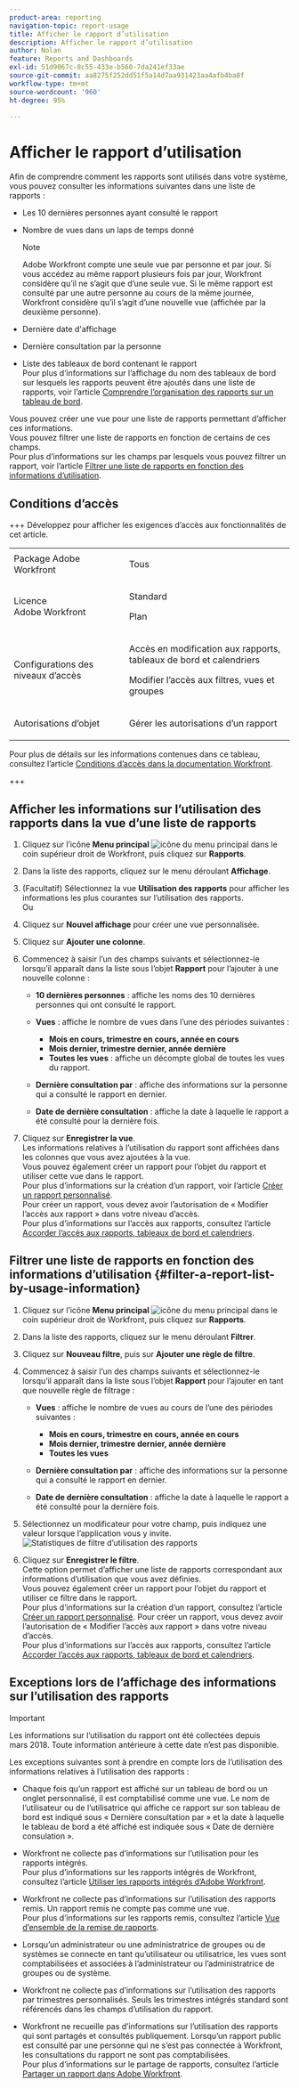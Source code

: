 ```yaml
---
product-area: reporting
navigation-topic: report-usage
title: Afficher le rapport d’utilisation
description: Afficher le rapport d’utilisation
author: Nolan
feature: Reports and Dashboards
exl-id: 51d9067c-8c55-433e-b560-7da241ef33ae
source-git-commit: aa8275f252dd51f5a14d7aa931423aa4afb4ba8f
workflow-type: tm+mt
source-wordcount: '960'
ht-degree: 95%

---
```


# Afficher le rapport d’utilisation

<!--
<p data-mc-conditions="QuicksilverOrClassic.Draft mode">(NOTE: : *** DO NOT CHANGE, REMOVE, CHANGE LINK, RENAME THIS ARTICLE- IT IS LINKED TO THE PENDO GUIDE FOR THE MAIN REPORTS AREA***)</p>
-->

Afin de comprendre comment les rapports sont utilisés dans votre système, vous pouvez consulter les informations suivantes dans une liste de rapports :

* Les 10 dernières personnes ayant consulté le rapport
* Nombre de vues dans un laps de temps donné

  >[!NOTE]
  >
  >Adobe Workfront compte une seule vue par personne et par jour. Si vous accédez au même rapport plusieurs fois par jour, Workfront considère qu’il ne s’agit que d’une seule vue. Si le même rapport est consulté par une autre personne au cours de la même journée, Workfront considère qu’il s’agit d’une nouvelle vue (affichée par la deuxième personne).

* Dernière date d&#39;affichage
* Dernière consultation par la personne
* Liste des tableaux de bord contenant le rapport\
  Pour plus d’informations sur l’affichage du nom des tableaux de bord sur lesquels les rapports peuvent être ajoutés dans une liste de rapports, voir l’article [Comprendre l’organisation des rapports sur un tableau de bord](../../../reports-and-dashboards/reports/report-usage/understand-how-organize-reports-dashboard.md).

Vous pouvez créer une vue pour une liste de rapports permettant d’afficher ces informations.\
Vous pouvez filtrer une liste de rapports en fonction de certains de ces champs.\
Pour plus d’informations sur les champs par lesquels vous pouvez filtrer un rapport, voir l’article [Filtrer une liste de rapports en fonction des informations d’utilisation](#filter-a-report-list-by-usage-information).

## Conditions d’accès

+++ Développez pour afficher les exigences d’accès aux fonctionnalités de cet article. 

<table style="table-layout:auto"> 
 <col> 
 <col> 
 <tbody> 
  <tr> 
   <td role="rowheader">Package Adobe Workfront</td> 
   <td> <p>Tous</p> </td> 
  </tr> 
  <tr> 
   <td role="rowheader">Licence Adobe Workfront</td> 
   <td> 
   <p>Standard</p>
   <p>Plan </p> </td> 
  </tr> 
  <tr> 
   <td role="rowheader">Configurations des niveaux d’accès</td> 
   <td> <p>Accès en modification aux rapports, tableaux de bord et calendriers</p> <p>Modifier l’accès aux filtres, vues et groupes</p></td> 
  </tr> 
  <tr> 
   <td role="rowheader">Autorisations d’objet</td> 
   <td> <p>Gérer les autorisations d’un rapport</p></td> 
  </tr> 
 </tbody> 
</table>

Pour plus de détails sur les informations contenues dans ce tableau, consultez l’article [Conditions d’accès dans la documentation Workfront](/help/quicksilver/administration-and-setup/add-users/access-levels-and-object-permissions/access-level-requirements-in-documentation.md).

+++

## Afficher les informations sur l’utilisation des rapports dans la vue d’une liste de rapports

1. Cliquez sur l’icône **Menu principal** ![icône du menu principal](assets/main-menu-icon.png) dans le coin supérieur droit de Workfront, puis cliquez sur **Rapports**.

1. Dans la liste des rapports, cliquez sur le menu déroulant **Affichage**.
1. (Facultatif) Sélectionnez la vue **Utilisation des rapports** pour afficher les informations les plus courantes sur l’utilisation des rapports.\
   Ou

1. Cliquez sur **Nouvel affichage** pour créer une vue personnalisée.
1. Cliquez sur **Ajouter une colonne**.
1. Commencez à saisir l’un des champs suivants et sélectionnez-le lorsqu’il apparaît dans la liste sous l’objet **Rapport** pour l’ajouter à une nouvelle colonne :

   * **10 dernières personnes** : affiche les noms des 10 dernières personnes qui ont consulté le rapport.
   * **Vues** : affiche le nombre de vues dans l’une des périodes suivantes :

      * **Mois en cours, trimestre en cours, année en cours**
      * **Mois dernier, trimestre dernier, année dernière**
      * **Toutes les vues** : affiche un décompte global de toutes les vues du rapport.

   * **Dernière consultation par** : affiche des informations sur la personne qui a consulté le rapport en dernier.
   * **Date de dernière consultation** : affiche la date à laquelle le rapport a été consulté pour la dernière fois.

1. Cliquez sur **Enregistrer la vue**.\
   Les informations relatives à l’utilisation du rapport sont affichées dans les colonnes que vous avez ajoutées à la vue.\
   Vous pouvez également créer un rapport pour l’objet du rapport et utiliser cette vue dans le rapport.\
   Pour plus d’informations sur la création d’un rapport, voir l’article [Créer un rapport personnalisé](../../../reports-and-dashboards/reports/creating-and-managing-reports/create-custom-report.md).\
   Pour créer un rapport, vous devez avoir l’autorisation de « Modifier l’accès aux rapport » dans votre niveau d’accès.\
   Pour plus d’informations sur l’accès aux rapports, consultez l’article [Accorder l’accès aux rapports, tableaux de bord et calendriers](../../../administration-and-setup/add-users/configure-and-grant-access/grant-access-reports-dashboards-calendars.md).

## Filtrer une liste de rapports en fonction des informations d’utilisation {#filter-a-report-list-by-usage-information}

1. Cliquez sur l’icône **Menu principal** ![icône du menu principal](assets/main-menu-icon.png) dans le coin supérieur droit de Workfront, puis cliquez sur **Rapports**.
1. Dans la liste des rapports, cliquez sur le menu déroulant **Filtrer**.
1. Cliquez sur **Nouveau filtre**, puis sur **Ajouter une règle de filtre**.
1. Commencez à saisir l’un des champs suivants et sélectionnez-le lorsqu’il apparaît dans la liste sous l’objet **Rapport** pour l’ajouter en tant que nouvelle règle de filtrage :

   * **Vues** : affiche le nombre de vues au cours de l’une des périodes suivantes :

      * **Mois en cours, trimestre en cours, année en cours**
      * **Mois dernier, trimestre dernier, année dernière**
      * **Toutes les vues**

   * **Dernière consultation par** : affiche des informations sur la personne qui a consulté le rapport en dernier.
   * **Date de dernière consultation** : affiche la date à laquelle le rapport a été consulté pour la dernière fois.

1. Sélectionnez un modificateur pour votre champ, puis indiquez une valeur lorsque l’application vous y invite.\
   ![Statistiques de filtre d’utilisation des rapports](assets/qs-report-usage-filter-statistics-350x150.png)

1. Cliquez sur **Enregistrer le filtre**.\
   Cette option permet d’afficher une liste de rapports correspondant aux informations d’utilisation que vous avez définies.\
   Vous pouvez également créer un rapport pour l’objet du rapport et utiliser ce filtre dans le rapport.\
   Pour plus d’informations sur la création d’un rapport, consultez l’article [Créer un rapport personnalisé](../../../reports-and-dashboards/reports/creating-and-managing-reports/create-custom-report.md). Pour créer un rapport, vous devez avoir l’autorisation de « Modifier l’accès aux rapport » dans votre niveau d’accès.\
   Pour plus d’informations sur l’accès aux rapports, consultez l’article [Accorder l’accès aux rapports, tableaux de bord et calendriers](../../../administration-and-setup/add-users/configure-and-grant-access/grant-access-reports-dashboards-calendars.md).

## Exceptions lors de l’affichage des informations sur l’utilisation des rapports

>[!IMPORTANT]
>
>Les informations sur l’utilisation du rapport ont été collectées depuis mars 2018. Toute information antérieure à cette date n’est pas disponible.

Les exceptions suivantes sont à prendre en compte lors de l’utilisation des informations relatives à l’utilisation des rapports :

* Chaque fois qu’un rapport est affiché sur un tableau de bord ou un onglet personnalisé, il est comptabilisé comme une vue. Le nom de l’utilisateur ou de l’utilisatrice qui affiche ce rapport sur son tableau de bord est indiqué sous « Dernière consultation par » et la date à laquelle le tableau de bord a été affiché est indiquée sous « Date de dernière consulation ».
* Workfront ne collecte pas d’informations sur l’utilisation pour les rapports intégrés.\
  Pour plus d’informations sur les rapports intégrés de Workfront, consultez l’article [Utiliser les rapports intégrés d’Adobe Workfront](../../../reports-and-dashboards/reports/using-built-in-reports/use-workfront-built-in-reports.md).

* Workfront ne collecte pas d’informations sur l’utilisation des rapports remis. Un rapport remis ne compte pas comme une vue.\
  Pour plus d’informations sur les rapports remis, consultez l’article [Vue d’ensemble de la remise de rapports](../../../reports-and-dashboards/reports/creating-and-managing-reports/set-up-report-deliveries.md).

* Lorsqu’un administrateur ou une administratrice de groupes ou de systèmes se connecte en tant qu’utilisateur ou utilisatrice, les vues sont comptabilisées et associées à l’administrateur ou l’administratrice de groupes ou de système.
* Workfront ne collecte pas d’informations sur l’utilisation des rapports par trimestres personnalisés. Seuls les trimestres intégrés standard sont référencés dans les champs d’utilisation du rapport.
* Workfront ne recueille pas d’informations sur l’utilisation des rapports qui sont partagés et consultés publiquement. Lorsqu’un rapport public est consulté par une personne qui ne s’est pas connectée à Workfront, les consultations du rapport ne sont pas comptabilisées.\
  Pour plus d’informations sur le partage de rapports, consultez l’article [Partager un rapport dans Adobe Workfront](../../../reports-and-dashboards/reports/creating-and-managing-reports/share-report.md).
